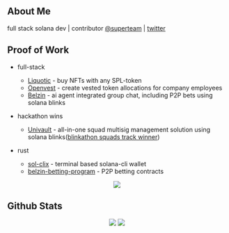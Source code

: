 ## About Me
full stack solana dev | contributor [@superteam](https://twitter.com/superteam) | [twitter](https://twitter.com/Neutron975)

## Proof of Work

- full-stack
  - [Liquotic](https://liquotic.vercel.app) - buy NFTs with any SPL-token
  - [Openvest](https://openvest.vercel.com) - create vested token allocations for company employees
  - [Belzin](https://belzin.vercel.app) - ai agent integrated group chat, including P2P bets using solana blinks

- hackathon wins
  - [Univault](https://univault.xyz) - all-in-one squad multisig management solution using solana blinks([blinkathon squads track winner](https://x.com/thesendcoin/status/1839324398102409634))
    
- rust
  - [sol-clix](https://github.com/Shiva953/sol-clix) - terminal based solana-cli wallet
  - [belzin-betting-program](https://github.com/Shiva953/belzin-betting-program) - P2P betting contracts 
<p align="center"><img src= 'https://capsule-render.vercel.app/api?type=rect&color=gradient&height=2.5'/></p>


## Github Stats
<p style="display:flex; align=center; justify-content:center; ">
<img src="https://github-readme-stats.vercel.app/api?username=Shiva953&theme=midnight-purple" style="margin-right:4px;">
<img src="https://streak-stats.demolab.com/?user=Shiva953&theme=holi-theme">
</p>
